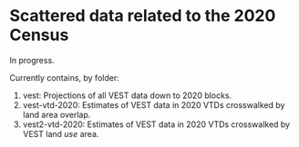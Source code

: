# Scattered data related to the 2020 Census

In progress.

Currently contains, by folder:

1. vest: Projections of all VEST data down to 2020 blocks.
2. vest-vtd-2020: Estimates of VEST data in 2020 VTDs crosswalked by land area overlap.
3. vest2-vtd-2020: Estimates of VEST data in 2020 VTDs crosswalked by VEST land _use_ area.
